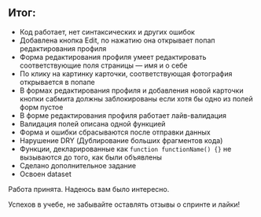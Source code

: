 ## Итог:

- Код работает, нет синтаксических и других ошибок
- Добавлена кнопка Edit, по нажатию она открывает попап редактирования профиля
- Форма редактирования профиля умеет редактировать соответствующие поля страницы — имя и о себе
- По клику на картинку карточки, соответствующая фотография открывается в попапе
- В формах редактирования профиля и добавления новой карточки кнопки сабмита должны заблокированы если хотя бы одно из полей форм пустое
- В форме редактирования профиля работает лайв-валидация
- Валидация полей описана одной функцией
- Форма и ошибки сбрасываются после отправки данных
- Нарушение DRY (Дублирование больших фрагментов кода)
- Функции, декларированные как `function functionName() {}` не вызываются до того, как были объявлены
- Сделано дополнительное задание
- Освоен dataset

Работа принята. Надеюсь вам было интересно.

Успехов в учебе, не забывайте оставлять отзывы о спринте и лайки!
